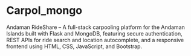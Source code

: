 # Carpol_mongo
Andaman RideShare – A full-stack carpooling platform for the Andaman Islands built with Flask and MongoDB, featuring secure authentication, REST APIs for ride search and location autocomplete, and a responsive frontend using HTML, CSS, JavaScript, and Bootstrap.

